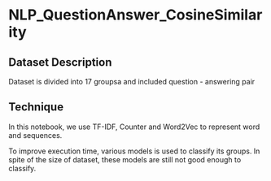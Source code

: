 # NLP_QuestionAnswer_CosineSimilarity

## Dataset Description

Dataset is divided into 17 groupsa and included question - answering pair

## Technique

In this notebook, we use TF-IDF, Counter and Word2Vec to represent word and sequences.

To improve execution time, various models is used to classify its groups. In spite of the size of dataset, these models are still not good enough to classify.
